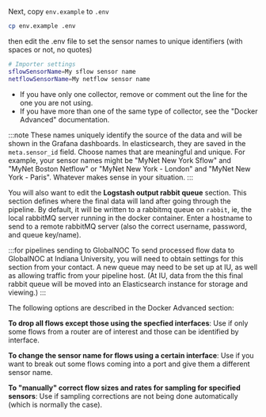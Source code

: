Next, copy `env.example` to `.env`  
```sh
cp env.example .env 
```

then edit the .env file to set the sensor names to unique identifiers (with spaces or not, no quotes)
```sh
# Importer settings
sflowSensorName=My sflow sensor name
netflowSensorName=My netflow sensor name
```

 - If you have only one collector, remove or comment out the line for the one you are not using.
 - If you have more than one of the same type of collector, see the "Docker Advanced" documentation.

:::note
These names uniquely identify the source of the data and will be shown in the Grafana dashboards. In elasticsearch, they are saved in the `meta.sensor_id` field. Choose names that are meaningful and unique.
For example, your sensor names might be "MyNet New York Sflow" and "MyNet Boston Netflow" or "MyNet New York - London" and "MyNet New York - Paris". Whatever makes sense in your situation.
:::

You will also want to edit the **Logstash output rabbit queue** section. This section defines where the final data will land after going through the pipeline.  By default, it will be written to a rabbitmq queue on `rabbit`, ie, the local rabbitMQ server running in the docker container. Enter a hostname to send to a remote rabbitMQ server (also the correct username, password, and queue key/name). 

:::for pipelines sending to GlobalNOC
To send processed flow data to GlobalNOC at Indiana University, you will need to obtain settings for this section from your contact. A new queue may need to be set up at IU, as well as allowing traffic from your pipeline host. (At IU, data from the this final rabbit queue will be moved into an Elasticsearch instance for storage and viewing.)
:::

The following options are described in the Docker Advanced section:

**To drop all flows except those using the specfied interfaces**: Use if only some flows from a router are of interest and those can be identified by interface.

**To change the sensor name for flows using a certain interface**: Use if you want to break out some flows coming into a port and give them a different sensor name.

**To "manually" correct flow sizes and rates for sampling for specified sensors**: Use if sampling corrections are not being done automatically (which is normally the case). 

